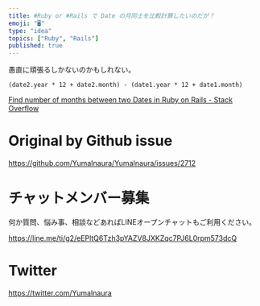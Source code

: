 ```yaml
---
title: #Ruby or #Rails で Date の月同士を比較計算したいのだが？
emoji: "🖥"
type: "idea"
topics: ["Ruby", "Rails"]
published: true
---
```


愚直に頑張るしかないのかもしれない。

```
(date2.year * 12 + date2.month) - (date1.year * 12 + date1.month)
```

[Find number of months between two Dates in Ruby on Rails - Stack Overflow](https://stackoverflow.com/questions/9428605/find-number-of-months-between-two-dates-in-ruby-on-rails)


# Original by Github issue

https://github.com/YumaInaura/YumaInaura/issues/2712








<!-- Update From Qiita API -->

# チャットメンバー募集


何か質問、悩み事、相談などあればLINEオープンチャットもご利用ください。

https://line.me/ti/g2/eEPltQ6Tzh3pYAZV8JXKZqc7PJ6L0rpm573dcQ





# Twitter


https://twitter.com/YumaInaura


<!-- Update From Qiita API -->


